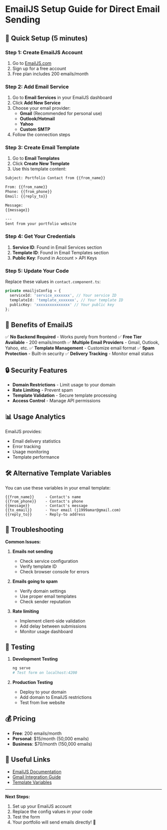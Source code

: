 # EmailJS Setup Guide for Direct Email Sending

## 🚀 Quick Setup (5 minutes)

### Step 1: Create EmailJS Account
1. Go to [EmailJS.com](https://www.emailjs.com/)
2. Sign up for a free account
3. Free plan includes 200 emails/month

### Step 2: Add Email Service
1. Go to **Email Services** in your EmailJS dashboard
2. Click **Add New Service**
3. Choose your email provider:
   - **Gmail** (Recommended for personal use)
   - **Outlook/Hotmail**
   - **Yahoo**
   - **Custom SMTP**
4. Follow the connection steps

### Step 3: Create Email Template
1. Go to **Email Templates**
2. Click **Create New Template**
3. Use this template content:

```html
Subject: Portfolio Contact from {{from_name}}

From: {{from_name}}
Phone: {{from_phone}}
Email: {{reply_to}}

Message:
{{message}}

---
Sent from your portfolio website
```

### Step 4: Get Your Credentials
1. **Service ID**: Found in Email Services section
2. **Template ID**: Found in Email Templates section  
3. **Public Key**: Found in Account > API Keys

### Step 5: Update Your Code
Replace these values in `contact.component.ts`:

```typescript
private emailjsConfig = {
  serviceId: 'service_xxxxxxx', // Your service ID
  templateId: 'template_xxxxxxx', // Your template ID
  publicKey: 'xxxxxxxxxxxxxxx' // Your public key
};
```

## 🎯 Benefits of EmailJS

✅ **No Backend Required** - Works purely from frontend
✅ **Free Tier Available** - 200 emails/month
✅ **Multiple Email Providers** - Gmail, Outlook, Yahoo, etc.
✅ **Template Management** - Customize email format
✅ **Spam Protection** - Built-in security
✅ **Delivery Tracking** - Monitor email status

## 🔒 Security Features

- **Domain Restrictions** - Limit usage to your domain
- **Rate Limiting** - Prevent spam
- **Template Validation** - Secure template processing
- **Access Control** - Manage API permissions

## 📊 Usage Analytics

EmailJS provides:
- Email delivery statistics
- Error tracking
- Usage monitoring
- Template performance

## 🛠️ Alternative Template Variables

You can use these variables in your email template:

```
{{from_name}}     - Contact's name
{{from_phone}}    - Contact's phone  
{{message}}       - Contact's message
{{to_email}}      - Your email (j1999amar@gmail.com)
{{reply_to}}      - Reply-to address
```

## 🚨 Troubleshooting

**Common Issues:**

1. **Emails not sending**
   - Check service configuration
   - Verify template ID
   - Check browser console for errors

2. **Emails going to spam**
   - Verify domain settings
   - Use proper email templates
   - Check sender reputation

3. **Rate limiting**
   - Implement client-side validation
   - Add delay between submissions
   - Monitor usage dashboard

## 📱 Testing

1. **Development Testing**
   ```bash
   ng serve
   # Test form on localhost:4200
   ```

2. **Production Testing**
   - Deploy to your domain
   - Add domain to EmailJS restrictions
   - Test from live website

## 💰 Pricing

- **Free**: 200 emails/month
- **Personal**: $15/month (50,000 emails)
- **Business**: $70/month (150,000 emails)

## 🔗 Useful Links

- [EmailJS Documentation](https://www.emailjs.com/docs/)
- [Gmail Integration Guide](https://www.emailjs.com/docs/user_guide/gmail_integration/)
- [Template Variables](https://www.emailjs.com/docs/sdk/send/)

---

**Next Steps:**
1. Set up your EmailJS account
2. Replace the config values in your code
3. Test the form
4. Your portfolio will send emails directly! 🎉
